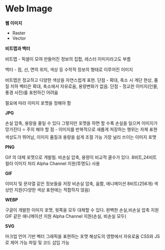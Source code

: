 # Web Image

**웹 이미지** 

- Raster
- Vector

**비트맵과 백터**

비트맵 - 픽셀이 모여 만들어진 정보의 집합, 레스터 이미지라고도 부름

백터 - 점, 선, 면의 위치, 색상 등 수학적 정보의 형태로 이루어진 이미지

비트맵은 정교하고 다양한 색상을 자연스럽게 표현. 단점 -  확대, 축소 시 계단 현상, 품질 저하
벡터은 확대, 축소에서 자유로움, 용량변화가 없음. 단점 - 정교한 이미지(인물,풍경 사진)를 표현하긴 어려움

필요에 따라 이미지 포맷을 정해야 함

**JPG**

손실 압축, 용량을 줄일 수 있다 그렇지만 포맷을 하면 할 수록 손실을 일으켜 이미지가 망가진다 
 ⭐  주의 해야 할 점 - 이미지를 반복적으로 새롭게 저장하는 행위는 자제 
표현 색상도가 뛰어남, 이미지 품질과 용량을 쉽게 조절 가능 
가장 널리 쓰이는 이미지 포맷 

**PNG**

Gif 의 대체 포맷으로 개발됨.
비손실 압축, 용량이 비교적 클수가 있다.
8비트,24비트 컬러 이미지 처리 
Alpha Channel 지원(투명도) 사용

**GIF**

이미지 및 문자열 같은 정보들을 저장
비손실 압축, 움짤, 애니메이션
8비트(256개) 색상만 지원(다양한 색상 표현에는 적합하지 않음)

**WEBP**

구글이 개발한 이미지 포맷, 윗쪽을 모두 대체할 수 있다.
완벽한 손실,비손실 압축 지원
GIF 같은 애니메이션 지원
Alpha Channel 지원(손실, 비손실 모두)

**SVG** 

마크업 언어 기반 벡터 그래픽을 표현하는 포맷
해상도의 영향에서 자유로움
CSS와 JS로 제어 가능
파일 및 코드 삽입 가능